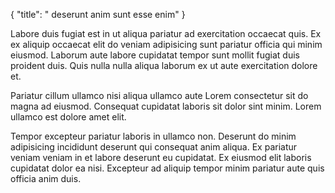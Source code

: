 {
  "title": " deserunt anim sunt esse enim"
}

Labore duis fugiat est in ut aliqua pariatur ad exercitation occaecat quis. Ex ex aliquip occaecat elit do veniam adipisicing sunt pariatur officia qui minim eiusmod. Laborum aute labore cupidatat tempor sunt mollit fugiat duis proident duis. Quis nulla nulla aliqua laborum ex ut aute exercitation dolore et.

Pariatur cillum ullamco nisi aliqua ullamco aute Lorem consectetur sit do magna ad eiusmod. Consequat cupidatat laboris sit dolor sint minim. Lorem ullamco est dolore amet elit.

Tempor excepteur pariatur laboris in ullamco non. Deserunt do minim adipisicing incididunt deserunt qui consequat anim aliqua. Ex pariatur veniam veniam in et labore deserunt eu cupidatat. Ex eiusmod elit laboris cupidatat dolor ea nisi. Excepteur ad aliquip tempor minim pariatur aute quis officia anim duis.
